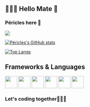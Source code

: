

## 👨🏾‍💻 Hello Mate 👋
### Péricles here 🙂

![](https://komarev.com/ghpvc/?username=jerry-523&label=PROFILE+VIEWS)


[![Péricles's GitHub stats](https://github-readme-stats.vercel.app/api?username=jerry-523&show_icons=true&theme=tokyonight&include_all_commits)](https://github.com/jerry-523/github-readme-stats)



[![Top Langs](https://github-readme-stats.vercel.app/api/top-langs/?username=jerry-523&show_icons=true&theme=tokyonight&layout=compact&langs_count=15)](https://github.com/jerry-523/github-readme-stats)
<!--
**Jerry-523/Jerry-523** is a ✨ _special_ ✨ repository because its `README.md` (this file) appears on your GitHub profile
Here are some ideas to get you started:

- 🔭 I’m currently working on ...
- 🌱 I’m currently learning ...
- 👯 I’m looking to collaborate on ...
- 🤔 I’m looking for help with ...
- 💬 Ask me about ...
- 📫 How to reach me: ...
- 😄 Pronouns: ...
- ⚡ Fun fact: ...
-->
## Frameworks & Languages

<img loading="lazy" src="https://external-content.duckduckgo.com/ip3/flutter.dev.ico" width="40" height="40"/> <img loading="lazy" src="https://cdn.jsdelivr.net/gh/devicons/devicon/icons/java/java-original.svg" width="40" height="40"/>  <img loading="lazy" src="https://cdn.jsdelivr.net/gh/devicons/devicon/icons/linux/linux-original.svg" width="40" height="40"/>  <img loading="lazy" src="https://duckduckgo.com/i/4d837687.png" width="40" height="40"/>  <img loading="lazy" src="https://seeklogo.com/images/C/c-language-logo-CE0F92E683-seeklogo.com.png" width="40" height="40"/>  <img loading="lazy" src="https://external-content.duckduckgo.com/ip3/reactnative.dev.ico" width="40" height="40"/>
### Let's coding together👨🏾‍💻
